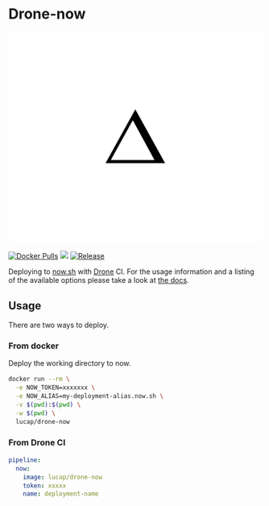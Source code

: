 # Drone-now

![Now logo](now.png?raw=true "Now")

[![Docker Pulls](https://img.shields.io/docker/pulls/lucap/drone-now.svg)](https://hub.docker.com/r/lucap/drone-now/)
[![](https://images.microbadger.com/badges/image/lucap/drone-now.svg)](https://microbadger.com/images/lucap/drone-now "Get your own image badge on microbadger.com")
[![Release](https://github-release-version.herokuapp.com/github/lucaperret/drone-now/release.svg?style=flat)](https://github.com/lucaperret/drone-now/releases/latest)

Deploying to [now.sh](https://zeit.co/now) with [Drone](https://drone.io) CI. For the usage information and a listing of the available options please take a look at [the docs](DOCS.md).

## Usage

There are two ways to deploy.

### From docker

Deploy the working directory to now.

```bash
docker run --rm \
  -e NOW_TOKEN=xxxxxxx \
  -e NOW_ALIAS=my-deployment-alias.now.sh \
  -v $(pwd):$(pwd) \
  -w $(pwd) \
  lucap/drone-now
```

### From Drone CI

```yaml
pipeline:
  now:
    image: lucap/drone-now
    token: xxxxx
    name: deployment-name
```
